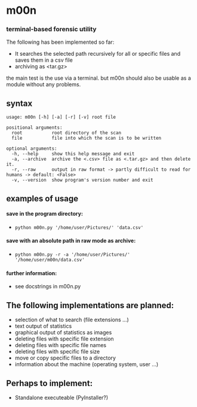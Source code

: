 # m00n
### terminal-based forensic utility

The following has been implemented so far:
* It searches the selected  path recursively for all or specific files and saves them in a csv file
* archiving as <tar.gz>

the main test is the use via a terminal. but m00n should also be usable 
as a module without any problems.

## syntax
```text
usage: m00n [-h] [-a] [-r] [-v] root file

positional arguments:
  root           root directory of the scan
  file           file into which the scan is to be written

optional arguments:
  -h, --help     show this help message and exit
  -a, --archive  archive the <.csv> file as <.tar.gz> and then delete it.
  -r, --raw      output in raw format -> partly difficult to read for humans -> default: <False>
  -v, --version  show program's version number and exit

```

## examples of usage

#### save in the program directory:
* `python m00n.py '/home/user/Pictures/' 'data.csv'`

#### save with an absolute path in raw mode as archive:
* `python m00n.py -r -a '/home/user/Pictures/' '/home/user/m00n/data.csv'`

#### further information:
* see docstrings in m00n.py

## The following implementations are planned:
* selection of what to search (file extensions ...)
* text output of statistics
* graphical output of statistics as images
* deleting files with specific file extension
* deleting files with specific file names
* deleting files with specific file size
* move or copy specific files to a directory
* information about the machine (operating system, user ...)

## Perhaps to implement:
* Standalone executeable (PyInstaller?)
